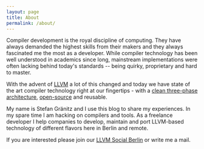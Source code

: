 ```yaml
---
layout: page
title: About
permalink: /about/
---
```


Compiler development is the royal discipline of computing. They have always demanded the highest skills from their makers and they always fascinated me the most as a developer. While compiler technology has been well understood in academics since long, mainstream implementations were often lacking behind today's standards -- being quirky, proprietary and hard to master.

With the advent of [LLVM](https://stackoverflow.com/questions/2354725/what-exactly-is-llvm) a lot of this changed and today we have state of the art compiler technology right at our fingertips - with a [clean three-phase architecture](www.aosabook.org/en/llvm.html), [open-source](https://github.com/llvm-mirror/) and reusable.

My name is Stefan Gränitz and I use this blog to share my experiences. In my spare time I am hacking on compilers and tools. As a freelance developer I help companies to develop, maintain and port LLVM-based technology of different flavors here in Berlin and remote.

If you are interested please join our [LLVM Social Berlin](https://www.meetup.com/de-DE/LLVM-Social-Berlin/) or write me a mail.
